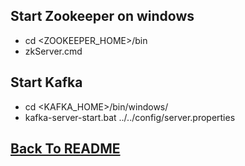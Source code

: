 ## Start Zookeeper on windows
- cd <ZOOKEEPER_HOME>/bin
- zkServer.cmd

## Start Kafka
- cd <KAFKA_HOME>/bin/windows/
- kafka-server-start.bat ../../config/server.properties


## [Back To README](./../README.md)
